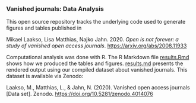 ### Vanished journals: Data Analysis

This open source repository tracks the underlying code used to generate figures and tables published in

Mikael Laakso, Lisa Matthias, Najko Jahn. 2020. *Open is not forever: a study of vanished open access journals*. https://arxiv.org/abs/2008.11933

Computational analysis was done with R. The R Markdown file [results.Rmd](results.Rmd) shows how we produced the tables and figures. [results.md](results.md) presents the rendered output using our compiled dataset about vanished journals. This dataset is available via Zenodo:

Laakso, M., Matthias, L., & Jahn, N. (2020). Vanished open access journals [Data set]. Zenodo. https://doi.org/10.5281/zenodo.4014076

